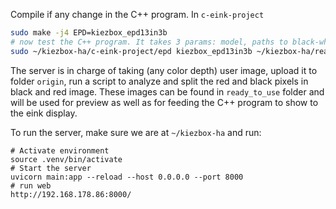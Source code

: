 

Compile if any change in the C++ program. In `c-eink-project`
```bash
sudo make -j4 EPD=kiezbox_epd13in3b
# now test the C++ program. It takes 3 params: model, paths to black-white and red-white images.
sudo ~/kiezbox-ha/c-eink-project/epd kiezbox_epd13in3b ~/kiezbox-ha/ready_to_use/static1_black_white.bmp ~/kiezbox-ha/ready_to_use/static1_red_white.bmp
```


The server is in charge of taking (any color depth) user image, upload it to folder `origin`, run a script to analyze and split the red and black pixels in black and red image.
These images can be found in `ready_to_use` folder and will be used for preview as well as for feeding the C++ program to show to the eink display.

To run the server, make sure we are at `~/kiezbox-ha` and run:
```
# Activate environment
source .venv/bin/activate
# Start the server
uvicorn main:app --reload --host 0.0.0.0 --port 8000
# run web
http://192.168.178.86:8000/


```
 